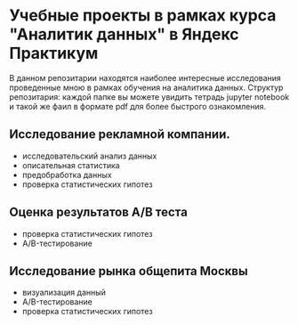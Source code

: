 # Учебные проекты в рамках курса "Аналитик данных" в Яндекс Практикум
 В данном репозитарии находятся наиболее интересные исследования проведенные мною в рамках обучения на аналитика данных. Структур репозитария:  каждой папке вы можете увидить тетрадь jupyter notebook и такой же фаил в формате pdf для более быстрого ознакомления.
## Исследование рекламной компании.
* исследовательский анализ данных
* описательная статистика
* предобработка данных
* проверка статистических гипотез
## Оценка результатов А/В теста
* проверка статистических гипотез
* A/B-тестирование
## Исследование рынка общепита Москвы
* визуализация данный
* A/B-тестирование
* проверка статистических гипотез
